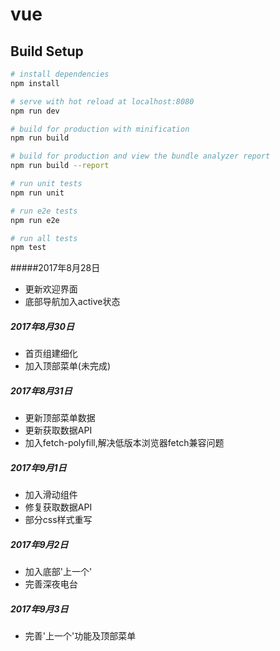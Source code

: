 # vue

## Build Setup

``` bash
# install dependencies
npm install

# serve with hot reload at localhost:8080
npm run dev

# build for production with minification
npm run build

# build for production and view the bundle analyzer report
npm run build --report

# run unit tests
npm run unit

# run e2e tests
npm run e2e

# run all tests
npm test
```

#####2017年8月28日

- 更新欢迎界面
- 底部导航加入active状态

##### 2017年8月30日

- 首页组建细化
- 加入顶部菜单(未完成)

##### 2017年8月31日

- 更新顶部菜单数据
- 更新获取数据API
- 加入fetch-polyfill,解决低版本浏览器fetch兼容问题​

##### 2017年9月1日

- 加入滑动组件
- 修复获取数据API
- 部分css样式重写

##### 2017年9月2日

- 加入底部'上一个'
- 完善深夜电台

##### 2017年9月3日

- 完善'上一个'功能及顶部菜单